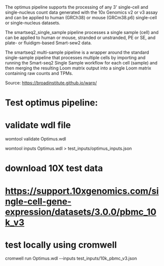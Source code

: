 The optimus pipeline supports the processing of any 3' single-cell and single-nucleus count data generated with the 10x Genomics v2 or v3 assay 
and can be applied to human (GRCh38) or mouse (GRCm38.p6) single-cell or single-nucleus datasets.

The smartseq2_single_sample pipeline processes a single sample (cell) and can be applied to human or mouse, stranded or unstranded, PE or SE, and 
plate- or fluidigm-based Smart-sew2 data.

The smartseq2 multi-sample pipeline is a wrapper around the standard single-sample pipeline that processes multiple cells by importing and running 
the Smart-seq2 Single Sample workflow for each cell (sample) and then merging the resulting Loom matrix output into a single Loom matrix 
containing raw counts and TPMs.

Source: https://broadinstitute.github.io/warp/

# Test optimus pipeline:
# validate wdl file
womtool validate Optimus.wdl

womtool inputs Optimus.wdl > test_inputs/optimus_inputs.json

# download 10X test data
# https://support.10xgenomics.com/single-cell-gene-expression/datasets/3.0.0/pbmc_10k_v3

# test locally using cromwell
cromwell run Optimus.wdl --inputs test_inputs/10k_pbmc_v3.json
